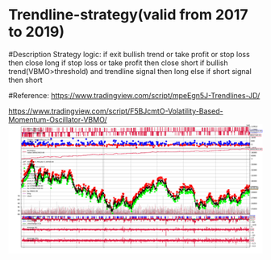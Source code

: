 # Trendline-strategy(valid from 2017 to 2019) 

#Description
Strategy logic:
if exit bullish trend or take profit or stop loss
  then close long
if stop loss or take profit
  then close short
if bullish trend(VBMO>threshold) and trendline signal
  then long
else if short signal
  then short


#Reference:
https://www.tradingview.com/script/mpeEgn5J-Trendlines-JD/

https://www.tradingview.com/script/F5BJcmtO-Volatility-Based-Momentum-Oscillator-VBMO/
![image alt text](image_0.png)
